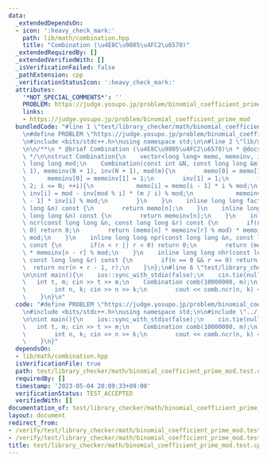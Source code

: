 ```yaml
---
data:
  _extendedDependsOn:
  - icon: ':heavy_check_mark:'
    path: lib/math/combination.hpp
    title: "Combination (\u4E8C\u9805\u4FC2\u6570)"
  _extendedRequiredBy: []
  _extendedVerifiedWith: []
  _isVerificationFailed: false
  _pathExtension: cpp
  _verificationStatusIcon: ':heavy_check_mark:'
  attributes:
    '*NOT_SPECIAL_COMMENTS*': ''
    PROBLEM: https://judge.yosupo.jp/problem/binomial_coefficient_prime_mod
    links:
    - https://judge.yosupo.jp/problem/binomial_coefficient_prime_mod
  bundledCode: "#line 1 \"test/library_checker/math/binomial_coefficient_prime_mod.test.cpp\"\
    \n#define PROBLEM \"https://judge.yosupo.jp/problem/binomial_coefficient_prime_mod\"\
    \n#include <bits/stdc++.h>\nusing namespace std;\n\n#line 2 \"lib/math/combination.hpp\"\
    \n\n/**\n * @brief Combination (\u4E8C\u9805\u4FC2\u6570)\n * @docs docs/math/combination.md\n\
    \ */\n\nstruct Combination{\n    vector<long long> memo, memoinv, inv;\n    const\
    \ long long mod;\n    Combination(const int &N, const long long &m) : memo(N +\
    \ 1), memoinv(N + 1), inv(N + 1), mod(m){\n        memo[0] = memo[1] = 1;\n  \
    \      memoinv[0] = memoinv[1] = 1;\n        inv[1] = 1;\n        for(int i =\
    \ 2; i <= N; ++i){\n            memo[i] = memo[i - 1] * i % mod;\n           \
    \ inv[i] = mod - inv[mod % i] * (m / i) % mod;\n            memoinv[i] = memoinv[i\
    \ - 1] * inv[i] % mod;\n        }\n    }\n    inline long long fact(const long\
    \ long &n) const {\n        return memo[n];\n    }\n    inline long long factinv(const\
    \ long long &n) const {\n        return memoinv[n];\n    }\n    inline long long\
    \ ncr(const long long &n, const long long &r) const {\n        if(n < r || r <\
    \ 0) return 0;\n        return (memo[n] * memoinv[r] % mod) * memoinv[n - r] %\
    \ mod;\n    }\n    inline long long npr(const long long &n, const long long &r)\
    \ const {\n        if(n < r || r < 0) return 0;\n        return (memo[n] % mod)\
    \ * memoinv[n - r] % mod;\n    }\n    inline long long nhr(const long long &n,\
    \ const long long &r) const {\n        if(n == 0 && r == 0) return 1;\n      \
    \  return ncr(n + r - 1, r);\n    }\n};\n#line 6 \"test/library_checker/math/binomial_coefficient_prime_mod.test.cpp\"\
    \n\nint main(){\n    ios::sync_with_stdio(false);\n    cin.tie(nullptr);\n\n \
    \   int t, m; cin >> t >> m;\n    Combination comb(10000000, m);\n    while(t--){\n\
    \        int n, k; cin >> n >> k;\n        cout << comb.ncr(n, k) << \"\\n\";\n\
    \    }\n}\n"
  code: "#define PROBLEM \"https://judge.yosupo.jp/problem/binomial_coefficient_prime_mod\"\
    \n#include <bits/stdc++.h>\nusing namespace std;\n\n#include \"../../../lib/math/combination.hpp\"\
    \n\nint main(){\n    ios::sync_with_stdio(false);\n    cin.tie(nullptr);\n\n \
    \   int t, m; cin >> t >> m;\n    Combination comb(10000000, m);\n    while(t--){\n\
    \        int n, k; cin >> n >> k;\n        cout << comb.ncr(n, k) << \"\\n\";\n\
    \    }\n}"
  dependsOn:
  - lib/math/combination.hpp
  isVerificationFile: true
  path: test/library_checker/math/binomial_coefficient_prime_mod.test.cpp
  requiredBy: []
  timestamp: '2023-05-04 20:09:33+09:00'
  verificationStatus: TEST_ACCEPTED
  verifiedWith: []
documentation_of: test/library_checker/math/binomial_coefficient_prime_mod.test.cpp
layout: document
redirect_from:
- /verify/test/library_checker/math/binomial_coefficient_prime_mod.test.cpp
- /verify/test/library_checker/math/binomial_coefficient_prime_mod.test.cpp.html
title: test/library_checker/math/binomial_coefficient_prime_mod.test.cpp
---
```

